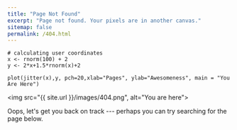 ```yaml
---
title: "Page Not Found"
excerpt: "Page not found. Your pixels are in another canvas."
sitemap: false
permalink: /404.html
---
```

```
# calculating user coordinates 
x <- rnorm(100) + 2
y <- 2*x+1.5*rnorm(x)+2

plot(jitter(x),y, pch=20,xlab="Pages", ylab="Awesomeness", main = "You Are Here")
```

<img src="{{ site.url }}/images/404.png", alt="You are here">

Oops, let's get you back on track --- perhaps you can try searching for the page below.

<script>
  var GOOG_FIXURL_LANG = 'en';
  var GOOG_FIXURL_SITE = '{{ site.url }}'
</script>
<script src="https://linkhelp.clients.google.com/tbproxy/lh/wm/fixurl.js">
</script>
